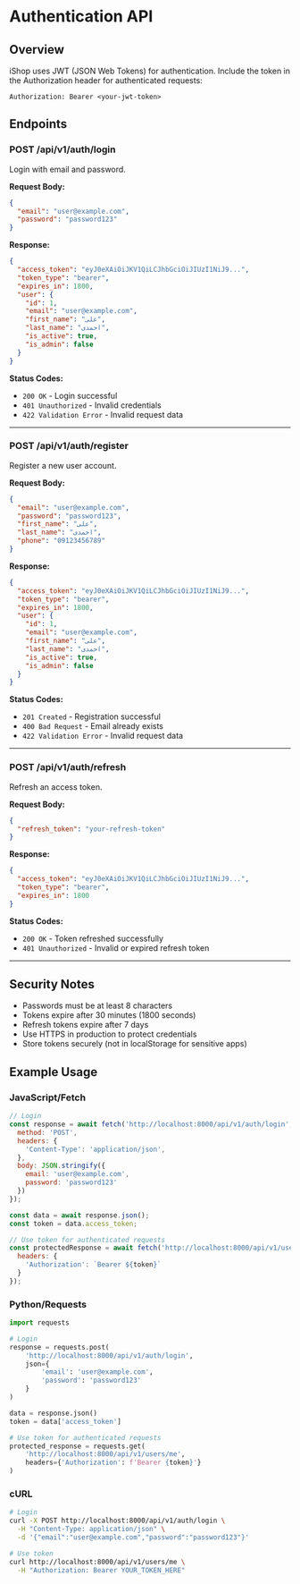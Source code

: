 # Authentication API

## Overview

iShop uses JWT (JSON Web Tokens) for authentication. Include the token in the Authorization header for authenticated requests:

```
Authorization: Bearer <your-jwt-token>
```

## Endpoints

### POST /api/v1/auth/login

Login with email and password.

**Request Body:**
```json
{
  "email": "user@example.com",
  "password": "password123"
}
```

**Response:**
```json
{
  "access_token": "eyJ0eXAiOiJKV1QiLCJhbGciOiJIUzI1NiJ9...",
  "token_type": "bearer",
  "expires_in": 1800,
  "user": {
    "id": 1,
    "email": "user@example.com",
    "first_name": "علی",
    "last_name": "احمدی",
    "is_active": true,
    "is_admin": false
  }
}
```

**Status Codes:**
- `200 OK` - Login successful
- `401 Unauthorized` - Invalid credentials
- `422 Validation Error` - Invalid request data

---

### POST /api/v1/auth/register

Register a new user account.

**Request Body:**
```json
{
  "email": "user@example.com",
  "password": "password123",
  "first_name": "علی",
  "last_name": "احمدی",
  "phone": "09123456789"
}
```

**Response:**
```json
{
  "access_token": "eyJ0eXAiOiJKV1QiLCJhbGciOiJIUzI1NiJ9...",
  "token_type": "bearer",
  "expires_in": 1800,
  "user": {
    "id": 1,
    "email": "user@example.com",
    "first_name": "علی",
    "last_name": "احمدی",
    "is_active": true,
    "is_admin": false
  }
}
```

**Status Codes:**
- `201 Created` - Registration successful
- `400 Bad Request` - Email already exists
- `422 Validation Error` - Invalid request data

---

### POST /api/v1/auth/refresh

Refresh an access token.

**Request Body:**
```json
{
  "refresh_token": "your-refresh-token"
}
```

**Response:**
```json
{
  "access_token": "eyJ0eXAiOiJKV1QiLCJhbGciOiJIUzI1NiJ9...",
  "token_type": "bearer",
  "expires_in": 1800
}
```

**Status Codes:**
- `200 OK` - Token refreshed successfully
- `401 Unauthorized` - Invalid or expired refresh token

---

## Security Notes

- Passwords must be at least 8 characters
- Tokens expire after 30 minutes (1800 seconds)
- Refresh tokens expire after 7 days
- Use HTTPS in production to protect credentials
- Store tokens securely (not in localStorage for sensitive apps)

## Example Usage

### JavaScript/Fetch
```javascript
// Login
const response = await fetch('http://localhost:8000/api/v1/auth/login', {
  method: 'POST',
  headers: {
    'Content-Type': 'application/json',
  },
  body: JSON.stringify({
    email: 'user@example.com',
    password: 'password123'
  })
});

const data = await response.json();
const token = data.access_token;

// Use token for authenticated requests
const protectedResponse = await fetch('http://localhost:8000/api/v1/users/me', {
  headers: {
    'Authorization': `Bearer ${token}`
  }
});
```

### Python/Requests
```python
import requests

# Login
response = requests.post(
    'http://localhost:8000/api/v1/auth/login',
    json={
        'email': 'user@example.com',
        'password': 'password123'
    }
)

data = response.json()
token = data['access_token']

# Use token for authenticated requests
protected_response = requests.get(
    'http://localhost:8000/api/v1/users/me',
    headers={'Authorization': f'Bearer {token}'}
)
```

### cURL
```bash
# Login
curl -X POST http://localhost:8000/api/v1/auth/login \
  -H "Content-Type: application/json" \
  -d '{"email":"user@example.com","password":"password123"}'

# Use token
curl http://localhost:8000/api/v1/users/me \
  -H "Authorization: Bearer YOUR_TOKEN_HERE"
```
